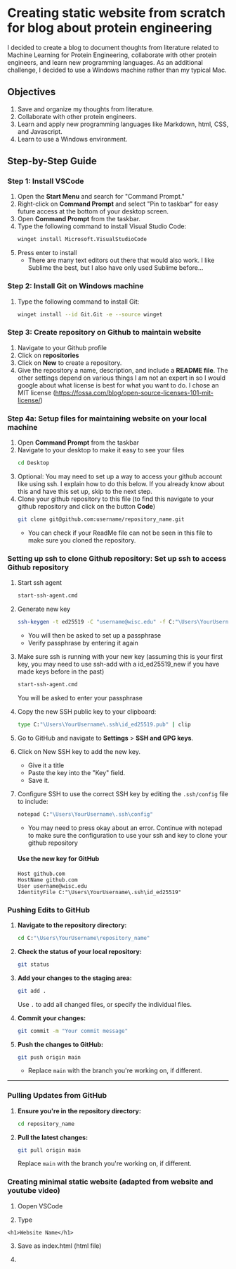# Creating static website from scratch for blog about protein engineering

I decided to create a blog to document thoughts from literature related to Machine Learning for Protein Engineering, collaborate with other protein engineers, and learn new programming languages. As an additional challenge, I decided to use a Windows machine rather than my typical Mac.

## Objectives
1. Save and organize my thoughts from literature.
2. Collaborate with other protein engineers.
3. Learn and apply new programming languages like Markdown, html, CSS, and Javascript.
4. Learn to use a Windows environment.

## Step-by-Step Guide


### Step 1: Install VSCode
1. Open the **Start Menu** and search for "Command Prompt."
2. Right-click on **Command Prompt** and select "Pin to taskbar" for easy future access at the bottom of your desktop screen.
3. Open **Command Prompt** from the taskbar.
4. Type the following command to install Visual Studio Code:
   ```bash
   winget install Microsoft.VisualStudioCode
   ```
6. Press enter to install
   - There are many text editors out there that would also work. I like Sublime the best, but I also have only used Sublime before...


### Step 2: Install Git on Windows machine
1. Type the following command to install Git:
   ```bash
   winget install --id Git.Git -e --source winget
   ```

### Step 3: Create repository on Github to maintain website
1. Navigate to your Github profile
2. Click on **repositories**
3. Click on **New** to create a repository.
4. Give the repository a name, description, and include a **README file**. The other settings depend on various things I am not an expert in so I would google about what license is best
   for what you want to do. I chose an MIT license (https://fossa.com/blog/open-source-licenses-101-mit-license/)

### Step 4a: Setup files for maintaining website on your local machine
1. Open **Command Prompt** from the taskbar
2. Navigate to your desktop to make it easy to see your files
   ```bash
   cd Desktop
   ```
3. Optional: You may need to set up a way to access your github account like using ssh. I explain how to do this below. If you already know about this and have this set up, skip to the next step.
4. Clone your github repository to this file (to find this navigate to your github repository and click on the button **Code**)
   ```bash
   git clone git@github.com:username/repository_name.git
   ```
   - You can check if your ReadMe file can not be seen in this file to make sure you cloned the repository.


### Setting up ssh to clone Github repository: Set up ssh to access Github repository
1. Start ssh agent
   ```bash
   start-ssh-agent.cmd
   ```
3. Generate new key
    ```bash
    ssh-keygen -t ed25519 -C "username@wisc.edu" -f C:"\Users\YourUsername\.ssh\id_ed25519"
    ```
    - You will then be asked to set up a passphrase
    - Verify passphrase by entering it again

3. Make sure ssh is running with your new key (assuming this is your first key, you may need to use ssh-add with a id_ed25519_new if you have made keys before in the past)
   ```bash
   start-ssh-agent.cmd
   ```
   You will be asked to enter your passphrase

4. Copy the new SSH public key to your clipboard: 
    ```bash
    type C:"\Users\YourUsername\.ssh\id_ed25519.pub" | clip
    ```

8. Go to GitHub and navigate to **Settings** > **SSH and GPG keys**.

9. Click on New SSH key to add the new key. 
    - Give it a title
    - Paste the key into the "Key" field. 
    - Save it.

10. Configure SSH to use the correct SSH key by editing the `.ssh/config` file to include:
     ```bash
    notepad C:"\Users\YourUsername\.ssh\config"
    ```
     - You may need to press okay about an error. Continue with notepad to make sure the configuration to use your ssh and key to clone your github repository
   
    #### Use the new key for GitHub
    ```
    Host github.com
    HostName github.com
    User username@wisc.edu
    IdentityFile C:"\Users\YourUsername\.ssh\id_ed25519"
    ```

### Pushing Edits to GitHub

1. **Navigate to the repository directory:**

    ```bash
    cd C:"\Users\YourUsername\repository_name"
    ```

2. **Check the status of your local repository:**

    ```bash
    git status
    ```

3. **Add your changes to the staging area:**

    ```bash
    git add .
    ```

    Use `.` to add all changed files, or specify the individual files.

4. **Commit your changes:**

    ```bash
    git commit -m "Your commit message"
    ```

5. **Push the changes to GitHub:**

    ```bash
    git push origin main
    ```
    - Replace `main` with the branch you're working on, if different.

---

### Pulling Updates from GitHub

1. **Ensure you're in the repository directory:**

    ```bash
    cd repository_name
    ```

2. **Pull the latest changes:**

    ```bash
    git pull origin main
    ```

    Replace `main` with the branch you're working on, if different.

### Creating minimal static website (adapted from website and youtube video)

1. Oopen VSCode

2. Type
```
<h1>Website Name</h1>
```

3. Save as index.html (html file)

4. 

